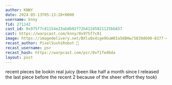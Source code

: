 ```yaml
---
author: KNNY
date: 2024-05-13T05:13:28+0000
username: knny
fid: 271142
cast_id: 0x975f7c81154e23abdb92f72b412d5821125bb837
cast: https://warpcast.com/knny/0x975f7c81
image: https://imagedelivery.net/BXluQx4ige9GuW0Ia56BHw/5839d690-8377-4a0d-c3d3-3544f3008b00/original
recast_author: PixelSushiRobot 💫
recast_username: psr
recast_hash: https://warpcast.com/psr/0xf1fed6da
layout: post
---
```

recent pieces be lookin real juicy (been like half a month since I released the last piece before the recent 2 because of the sheer effort they took)  

<img src='https://imagedelivery.net/BXluQx4ige9GuW0Ia56BHw/5839d690-8377-4a0d-c3d3-3544f3008b00/original' alt='' referrerpolicy='no-referrer'/>